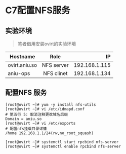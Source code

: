 # C7配置NFS服务

## 实验环境

> 笔者借用安装ovirt的实验环境

| Hostname      | Role             | IP            |
| ------------- |:----------------:| -------------:|
| ovirt.aniu.so | NFS server       | 192.168.1.115 |
| aniu-ops      | NFS clinet       | 192.168.1.134 |


## 配置NFS 服务

```
[root@ovirt ~]# yum -y install nfs-utils
[root@ovirt ~]# vi /etc/idmapd.conf
# 第五行 5: 取消注释更改域名后缀
Domain = aniu.so
[root@ovirt ~]# vi /etc/exports
# 配置nfs挂载目录详情
/home 192.168.1.1/24(rw,no_root_squash)

[root@ovirt ~]# systemctl start rpcbind nfs-server 
[root@ovirt ~]# systemctl enable rpcbind nfs-server 
```
